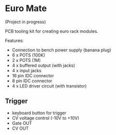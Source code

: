 # Euro Mate

(Project in progress)

PCB tooling kit for creating euro rack modules. 

Features:

- Connection to bench power supply (banana plug)
- 6 x POTS (100K)
- 2 x POTS (1M)
- 4 x buffered output (with jacks)
- 4 x input jacks
- 16 pin IDC connector
- 8 pin IDC connector
- 4 x LED driver circuit (with transistor)

## Trigger

- keyboard button for trigger
- CV voltage control (-10V to +10V)
- Gate OUT
- CV OUT